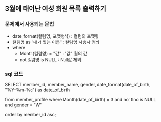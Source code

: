 ## 3월에 태어난 여성 회원 목록 출력하기

### 문제에서 사용되는 문법
- date_format(컬럼명, 포맷형식) : 컬럼의 포맷팅
- 컬럼명 as "내가 짓는 이름" : 컬럼명 사용자 정의
- where
  - Month(컬럼명) = "값" : "값" 월의 값
  - not 컬럼명 is NULL : Null값 제외

### sql 코드

SELECT member_id, member_name, gender, date_format(date_of_birth, "%Y-%m-%d") as date_of_birth

from member_profile where Month(date_of_birth) = 3 and not tlno is NULL and gender = "W"

order by member_id asc;